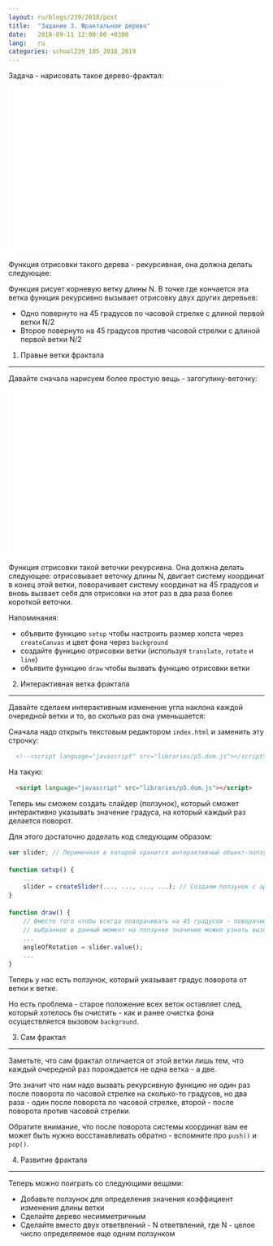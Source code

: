 ```yaml
---
layout: ru/blogs/239/2018/post
title:  "Задание 3. Фрактальное дерево"
date:   2018-09-11 12:00:00 +0300
lang:   ru
categories: school239_105_2018_2019
---
```


Задача - нарисовать такое дерево-фрактал:

![Fractal tree](/static/fractal_tree.png)

Функция отрисовки такого дерева - рекурсивная, она должна делать следующее:

Функция рисует корневую ветку длины N. В точке где кончается эта ветка функция рекурсивно вызывает отрисовку двух других деревьев:

 - Одно повернуто на 45 градусов по часовой стрелке с длиной первой ветки N/2
 - Второе повернуто на 45 градусов против часовой стрелки с длиной первой ветки N/2

1) Правые ветки фрактала
------------------------

Давайте сначала нарисуем более простую вещь - загогулину-веточку:

![Fractal tree](/static/fractal_branch.png)

Функция отрисовки такой веточки рекурсивна. Она должна делать следующее: отрисовывает веточку длины N, двигает систему координат в конец этой ветки, поворачивает систему координат на 45 градусов и вновь вызвает себя для отрисовки на этот раз в два раза более короткой веточки.

Напоминания:

 - объявите функцию ```setup``` чтобы настроить размер холста через ```createCanvas``` и цвет фона через ```background```
 - создайте функцию отрисовки ветки (используя ```translate```, ```rotate``` и ```line```)
 - объявите функцию ```draw``` чтобы вызвать функцию отрисовки ветки

2) Интерактивная ветка фрактала
---------------------------------

Давайте сделаем интерактивным изменение угла наклона каждой очередной ветки и то, во сколько раз она уменьшается:

Сначала надо открыть текстовым редактором ```index.html``` и заменить эту строчку:

```html
  <!--<script language="javascript" src="libraries/p5.dom.js"></script>-->
```

На такую:

```html
  <script language="javascript" src="libraries/p5.dom.js"></script>
```

Теперь мы сможем создать слайдер (ползунок), который сможет интерактивно указывать значение градуса, на который каждый раз делается поворот.

Для этого достаточно доделать код следующим образом:

```javascript
var slider; // Переменная в которой хранится интерактивный объект-ползунок

function setup() {
    ...
    slider = createSlider(..., ..., ..., ...); // Создаем ползунок с аргументами: минимальное возможное значение, максимальное возможное значение, значение по умолчанию, и шаг изменения значения
} 

function draw() {
    // Вместо того чтобы всегда поворачивать на 45 градусов - поворачивайте на значение, которое в данный момент выбрано ползунком:
    // выбранное в данный момент на ползунке значение можно узнать вызовом функции slider.value()
    ...
    angleOfRotation = slider.value();
    ...
}
```

Теперь у нас есть ползунок, который указывает градус поворота от ветки к ветке.

Но есть проблема - старое положение всех веток оставляет след, который хотелось бы очистить - как и ранее очистка фона осуществляется вызовом ```background```.

3) Сам фрактал
----------------

Заметьте, что сам фрактал отличается от этой ветки лишь тем, что каждый очередной раз порождается не одна ветка - а две.

Это значит что нам надо вызвать рекурсивную функцию не один раз после поворота по часовой стрелке на сколько-то градусов, но два раза - один после поворота по часовой стрелке, второй - после поворота против часовой стрелки.

Обратите внимание, что после поворота системы координат вам ее может быть нужно восстанавливать обратно - вспомните про ```push()``` и ```pop()```.

4) Развитие фрактала
----------------------

Теперь можно поиграть со следующими вещами:

 - Добавьте ползунок для определения значения коэффициент изменения длины ветки
 - Сделайте дерево несимметричным
 - Сделайте вместо двух ответвлений - N ответвлений, где N - целое число определяемое еще одним ползунком
